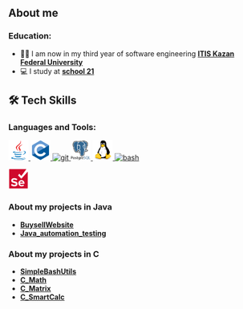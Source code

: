 ## About me
### Education:
- 👨‍🎓 I am now in my third year of software engineering **<a href='https://kpfu.ru/itis' target="_blank">ITIS Kazan Federal University </a>** 
- 💻 I study at **<a href="https://21-school.ru/">school 21</a>**

## 🛠 Tech Skills
### Languages and Tools:
<a href="https://www.java.com" target="_blank" rel="noreferrer"> <img src="https://raw.githubusercontent.com/devicons/devicon/master/icons/java/java-original.svg" alt="java" width="40" height="40"/> </a> <a href="https://www.cprogramming.com/" target="_blank" rel="noreferrer"> <img src="https://raw.githubusercontent.com/devicons/devicon/master/icons/c/c-original.svg" alt="c" width="40" height="40"/>
<a href="https://git-scm.com/" target="_blank" rel="noreferrer"> <img src="https://www.vectorlogo.zone/logos/git-scm/git-scm-icon.svg" alt="git" width="40" height="40"/> </a>
<a href="https://www.postgresql.org" target="_blank" rel="noreferrer"> <img src="https://raw.githubusercontent.com/devicons/devicon/master/icons/postgresql/postgresql-original-wordmark.svg" alt="postgresql" width="40" height="40"/>
<a href="https://www.linux.org/" target="_blank" rel="noreferrer"> <img src="https://raw.githubusercontent.com/devicons/devicon/master/icons/linux/linux-original.svg" alt="linux" width="40" height="40"/> </a> 
<a href="https://www.gnu.org/software/bash/" target="_blank" rel="noreferrer"> <img src="https://www.vectorlogo.zone/logos/gnu_bash/gnu_bash-icon.svg" alt="bash" width="40" height="40"/> </a>

<a href="https://www.selenium.dev/" target="_blank" rel="noreferrer"> <img src="https://github.com/devicons/devicon/blob/master/icons/selenium/selenium-original.svg" alt="bash" width="40" height="40"/> </a>

### About my projects in Java
- **<a href="https://github.com/makarovaira/BuysellWebsite">BuysellWebsite</a>**
- **<a href="https://github.com/makarovaira/Java_automation_testing">Java_automation_testing</a>**
### About my projects in C
- **<a href="https://github.com/makarovaira/SimpleBashUtils">SimpleBashUtils</a>**
- **<a href="https://github.com/makarovaira/C_Math">C_Math</a>**
- **<a href="https://github.com/makarovaira/C_Matrix">C_Matrix</a>**
- **<a href="https://github.com/makarovaira/C_SmartCalc">C_SmartCalc</a>** 
